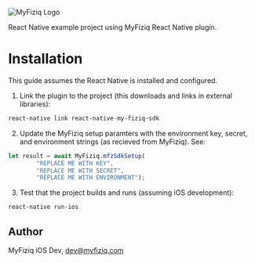 ![MyFiziq Logo](https://www.myfiziq.com/assets/images/logo.svg)

React Native example project using MyFiziq React Native plugin.

# Installation

This guide assumes the React Native is installed and configured.

1. Link the plugin to the project (this downloads and links in external libraries):
```sh
react-native link react-native-my-fiziq-sdk
```
2. Update the MyFiziq setup paramters with the environment key, secret, and environment strings (as recieved from MyFiziq). See:
```js
let result = await MyFiziq.mfzSdkSetup(
        "REPLACE ME WITH KEY", 
        "REPLACE ME WITH SECRET", 
        "REPLACE ME WITH ENVIRONMENT");
```
3. Test that the project builds and runs (assuming iOS development):
```sh
react-native run-ios
```

## Author

MyFiziq iOS Dev, dev@myfiziq.com

  